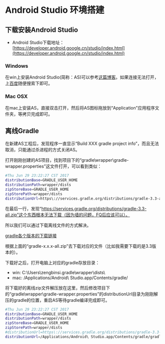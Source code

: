 # Android Studio 环境搭建

## 下载安装Android Studio

- Android Studio下载地址：[https://developer.android.google.cn/studio/index.html](https://developer.android.google.cn/studio/index.html)  

### Windows

在win上安装Android Studio(简称：AS)可以参考[这篇博客](http://www.cnblogs.com/xdp-gacl/p/4329469.html?utm_source=tuicool)。如果连接无法打开，上[百度](http://www.baidu.com)随便搜索下即可。

### Mac OSX

在mac上安装AS，直接双击打开，然后将AS图标拖放到“Application”应用程序文件夹，等拷贝完成即可。

## 离线Gradle

在新建AS工程后，发现程序一直显示“Build XXX gradle project info”，而且无法取消，只能通过杀进程的方式关闭AS。

打开刚刚创建的AS项目，找到项目下的“gradle\wrapper\gradle-wrapper.properties”这文件打开，可以看到类似：

```sh  
#Thu Jun 29 23:22:27 CST 2017
distributionBase=GRADLE_USER_HOME
distributionPath=wrapper/dists
zipStoreBase=GRADLE_USER_HOME
zipStorePath=wrapper/dists
distributionUrl=https\://services.gradle.org/distributions/gradle-3.3-all.zip

```  

在最后一行，发现“https://services.gradle.org/distributions/gradle-3.3-all.zip”这个东西根本无法下载（因为墙的问题，FQ后应该可以）。

所以我们可以通过下载离线文件的方式解决。

[gradle各个版本的下载链接](http://download.csdn.net/album/detail/2265)

根据上面的“gradle-x.x.x-all.zip”去下载对应的文件（比如我需要下载的是3.3版本的）。  

下载好之后，打开电脑上对应的gradle存放目录：

- win: C:\Users\zengbinsi\.gradle\wrapper\dists\
- mac: /Applications/Android\ Studio.app/Contents/gradle/  

将下载好的离线zip文件解压放在这里，然后修改项目下的“gradle\wrapper\gradle-wrapper.properties”的distributionUrl目录为刚刚解压的gradle的位置，重启AS等待gradle编译完成即可。

```sh
#Thu Jun 29 23:22:27 CST 2017
distributionBase=GRADLE_USER_HOME
distributionPath=wrapper/dists
zipStoreBase=GRADLE_USER_HOME
zipStorePath=wrapper/dists
#distributionUrl=https\://services.gradle.org/distributions/gradle-3.3-all.zip
distributionUrl=/Applications/Android\ Studio.app/Contents/gradle/gradle-3.3-all
```